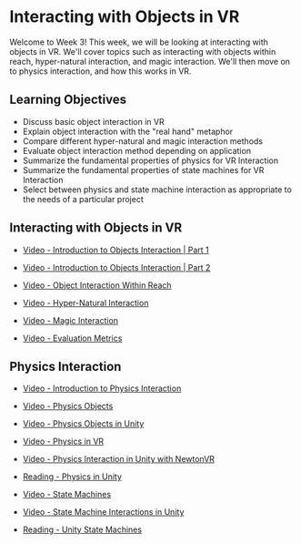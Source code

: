 # Interacting with Objects in VR

Welcome to Week 3! This week, we will be looking at interacting with objects in VR. We'll cover topics such as interacting with objects within reach, hyper-natural interaction, and magic interaction. We'll then move on to physics interaction, and how this works in VR.

## Learning Objectives

- Discuss basic object interaction in VR
- Explain object interaction with the "real hand" metaphor
- Compare different hyper-natural and magic interaction methods
- Evaluate object interaction method depending on application
- Summarize the fundamental properties of physics for VR Interaction
- Summarize the fundamental properties of state machines for VR Interaction
- Select between physics and state machine interaction as appropriate to the needs of a particular project

## Interacting with Objects in VR

- [Video - Introduction to Objects Interaction | Part 1](https://www.coursera.org/learn/3d-interaction-design-virtual-reality/lecture/nWnSX/introduction-to-objects-interaction-part-1)

- [Video - Introduction to Objects Interaction | Part 2](https://www.coursera.org/learn/3d-interaction-design-virtual-reality/lecture/AQfT0/introduction-to-objects-interaction-part-2)

- [Video - Object Interaction Within Reach](https://www.coursera.org/learn/3d-interaction-design-virtual-reality/lecture/zA9BV/object-interaction-within-reach)

- [Video - Hyper-Natural Interaction](https://www.coursera.org/learn/3d-interaction-design-virtual-reality/lecture/T9XeP/hyper-natural-interaction)

- [Video - Magic Interaction](https://www.coursera.org/learn/3d-interaction-design-virtual-reality/lecture/fgOqP/magic-interaction)

- [Video - Evaluation Metrics](https://www.coursera.org/learn/3d-interaction-design-virtual-reality/lecture/Itlsd/evaluation-metrics)

## Physics Interaction

- [Video - Introduction to Physics Interaction](https://www.coursera.org/learn/3d-interaction-design-virtual-reality/lecture/qc8nz/introduction-to-physics-interaction)

- [Video - Physics Objects](https://www.coursera.org/learn/3d-interaction-design-virtual-reality/lecture/vubQ9/physics-objects)

- [Video - Physics Objects in Unity](https://www.coursera.org/learn/3d-interaction-design-virtual-reality/lecture/YenIf/physics-objects-in-unity)

- [Video - Physics in VR](https://www.coursera.org/learn/3d-interaction-design-virtual-reality/lecture/PMwCw/physics-in-vr)

- [Video - Physics Interaction in Unity with NewtonVR](https://www.coursera.org/learn/3d-interaction-design-virtual-reality/lecture/V99if/physics-interaction-in-unity-with-newtonvr)

- [Reading - Physics in Unity](https://www.coursera.org/learn/3d-interaction-design-virtual-reality/supplement/hEY9S/physics-in-unity)

- [Video - State Machines](https://www.coursera.org/learn/3d-interaction-design-virtual-reality/lecture/WdI78/state-machines)

- [Video - State Machine Interactions in Unity](https://www.coursera.org/learn/3d-interaction-design-virtual-reality/lecture/Jw2ep/state-machine-interactions-in-unity)

- [Reading - Unity State Machines](https://www.coursera.org/learn/3d-interaction-design-virtual-reality/supplement/FU0QH/unity-state-machines)